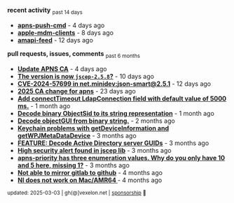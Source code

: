 **recent activity** <sub>past 14 days</sub>

  - **[apns-push-cmd](https://github.com/petarov/apns-push-cmd)** - 4 days ago
  - **[apple-mdm-clients](https://github.com/petarov/apple-mdm-clients)** - 8 days ago
  - **[amapi-feed](https://github.com/petarov/amapi-feed)** - 12 days ago

**pull requests, issues, comments** <sub>past 6 months</sub>

  - **[Update APNS CA](https://github.com/petarov/apns-push-cmd/issues/11)** - 4 days ago
  - **[The version is now `jscep-2.5.8`?](https://github.com/seize-the-dave/jscep/issues/364)** - 10 days ago
  - **[CVE-2024-57699 in net.minidev:json-smart@2.5.1](https://github.com/AzureAD/microsoft-authentication-library-for-java/issues/908#issuecomment-2666788607)** - 12 days ago
  - **[2025 CA change for apns](https://github.com/jchambers/pushy/issues/1098#issuecomment-2642780976)** - 23 days ago
  - **[Add connectTimeout LdapConnection field with default value of 5000 ms.](https://github.com/fengtan/ldap-explorer/pull/63)** - 1 month ago
  - **[Decode binary ObjectSid to its string representation](https://github.com/fengtan/ldap-explorer/pull/62)** - 1 month ago
  - **[Decode objectGUI from binary string.](https://github.com/fengtan/ldap-explorer/pull/60#issuecomment-2560302176)** - 2 months ago
  - **[Keychain problems with getDeviceInformation and getWPJMetaDataDevice](https://github.com/AzureAD/microsoft-authentication-library-for-objc/issues/2393)** - 3 months ago
  - **[FEATURE: Decode Active Directory server GUIDs](https://github.com/fengtan/ldap-explorer/issues/33#issuecomment-2483148204)** - 3 months ago
  - **[High security alert found in jscep lib](https://github.com/seize-the-dave/jscep/issues/304#issuecomment-2468942681)** - 3 months ago
  - **[apns-priority has three enumeration values. Why do you only have 10 and 5 here, missing 1?](https://github.com/jchambers/pushy/issues/1088#issuecomment-2454831973)** - 3 months ago
  - **[Not able to mirror gitlab to github](https://github.com/cooperspencer/gickup/issues/200#issuecomment-2440167283)** - 4 months ago
  - **[NI does not work on Mac/AMR64 ](https://github.com/mukel/llama3.java/issues/19#issuecomment-2414532091)** - 4 months ago

<sub>updated: 2025-03-03 | gh(@]vexelon.net | [sponsorship](https://liberapay.com/petarov) :heart_decoration:</sub>